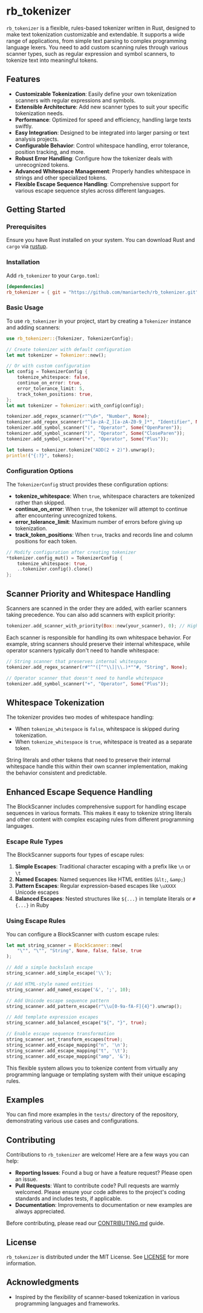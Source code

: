 # rb_tokenizer

`rb_tokenizer` is a flexible, rules-based tokenizer written in Rust, designed to make text tokenization customizable and extendable. It supports a wide range of applications, from simple text parsing to complex programming language lexers. You need to add custom scanning rules through various scanner types, such as regular expression and symbol scanners, to tokenize text into meaningful tokens.

## Features

- **Customizable Tokenization**: Easily define your own tokenization scanners with regular expressions and symbols.
- **Extensible Architecture**: Add new scanner types to suit your specific tokenization needs.
- **Performance**: Optimized for speed and efficiency, handling large texts swiftly.
- **Easy Integration**: Designed to be integrated into larger parsing or text analysis projects.
- **Configurable Behavior**: Control whitespace handling, error tolerance, position tracking, and more.
- **Robust Error Handling**: Configure how the tokenizer deals with unrecognized tokens.
- **Advanced Whitespace Management**: Properly handles whitespace in strings and other specialized tokens.
- **Flexible Escape Sequence Handling**: Comprehensive support for various escape sequence styles across different languages.

## Getting Started

### Prerequisites

Ensure you have Rust installed on your system. You can download Rust and `cargo` via [rustup](https://rustup.rs/).

### Installation

Add `rb_tokenizer` to your `Cargo.toml`:

```toml
[dependencies]
rb_tokenizer = { git = "https://github.com/maniartech/rb_tokenizer.git" }
```

### Basic Usage

To use `rb_tokenizer` in your project, start by creating a `Tokenizer` instance and adding scanners:

```rust
use rb_tokenizer::{Tokenizer, TokenizerConfig};

// Create tokenizer with default configuration
let mut tokenizer = Tokenizer::new();

// Or with custom configuration
let config = TokenizerConfig {
    tokenize_whitespace: false,
    continue_on_error: true,
    error_tolerance_limit: 5,
    track_token_positions: true,
};
let mut tokenizer = Tokenizer::with_config(config);

tokenizer.add_regex_scanner(r"^\d+", "Number", None);
tokenizer.add_regex_scanner(r"^[a-zA-Z_][a-zA-Z0-9_]*", "Identifier", None);
tokenizer.add_symbol_scanner("(", "Operator", Some("OpenParen"));
tokenizer.add_symbol_scanner(")", "Operator", Some("CloseParen"));
tokenizer.add_symbol_scanner("+", "Operator", Some("Plus"));

let tokens = tokenizer.tokenize("ADD(2 + 2)").unwrap();
println!("{:?}", tokens);
```

### Configuration Options

The `TokenizerConfig` struct provides these configuration options:

- **tokenize_whitespace**: When `true`, whitespace characters are tokenized rather than skipped.
- **continue_on_error**: When `true`, the tokenizer will attempt to continue after encountering unrecognized tokens.
- **error_tolerance_limit**: Maximum number of errors before giving up tokenization.
- **track_token_positions**: When `true`, tracks and records line and column positions for each token.

```rust
// Modify configuration after creating tokenizer
*tokenizer.config_mut() = TokenizerConfig {
    tokenize_whitespace: true,
    ..tokenizer.config().clone()
};
```

## Scanner Priority and Whitespace Handling

Scanners are scanned in the order they are added, with earlier scanners taking precedence.
You can also add scanners with explicit priority:

```rust
tokenizer.add_scanner_with_priority(Box::new(your_scanner), 0); // Highest priority (scanned first)
```

Each scanner is responsible for handling its own whitespace behavior. For example, string scanners should preserve their internal whitespace, while operator scanners typically don't need to handle whitespace:

```rust
// String scanner that preserves internal whitespace
tokenizer.add_regex_scanner(r#"^"([^"\\]|\\.)*""#, "String", None);

// Operator scanner that doesn't need to handle whitespace
tokenizer.add_symbol_scanner("+", "Operator", Some("Plus"));
```

## Whitespace Tokenization

The tokenizer provides two modes of whitespace handling:

- When `tokenize_whitespace` is `false`, whitespace is skipped during tokenization.
- When `tokenize_whitespace` is `true`, whitespace is treated as a separate token.

String literals and other tokens that need to preserve their internal whitespace handle this within their own scanner implementation, making the behavior consistent and predictable.

## Enhanced Escape Sequence Handling

The BlockScanner includes comprehensive support for handling escape sequences in various formats. This makes it easy to tokenize string literals and other content with complex escaping rules from different programming languages.

### Escape Rule Types

The BlockScanner supports four types of escape rules:

1. **Simple Escapes**: Traditional character escaping with a prefix like `\n` or `\t`
2. **Named Escapes**: Named sequences like HTML entities (`&lt;`, `&amp;`)
3. **Pattern Escapes**: Regular expression-based escapes like `\uXXXX` Unicode escapes
4. **Balanced Escapes**: Nested structures like `${...}` in template literals or `#{...}` in Ruby

### Using Escape Rules

You can configure a BlockScanner with custom escape rules:

```rust
let mut string_scanner = BlockScanner::new(
    "\"", "\"", "String", None, false, false, true
);

// Add a simple backslash escape
string_scanner.add_simple_escape('\\');

// Add HTML-style named entities
string_scanner.add_named_escape('&', ';', 10);

// Add Unicode escape sequence pattern
string_scanner.add_pattern_escape(r"\\u[0-9a-fA-F]{4}").unwrap();

// Add template expression escapes
string_scanner.add_balanced_escape("${", "}", true);

// Enable escape sequence transformation
string_scanner.set_transform_escapes(true);
string_scanner.add_escape_mapping("n", '\n');
string_scanner.add_escape_mapping("t", '\t');
string_scanner.add_escape_mapping("amp", '&');
```

This flexible system allows you to tokenize content from virtually any programming language or templating system with their unique escaping rules.

## Examples

You can find more examples in the `tests/` directory of the repository, demonstrating various use cases and configurations.

## Contributing

Contributions to `rb_tokenizer` are welcome! Here are a few ways you can help:

- **Reporting Issues**: Found a bug or have a feature request? Please open an issue.
- **Pull Requests**: Want to contribute code? Pull requests are warmly welcomed. Please ensure your code adheres to the project's coding standards and includes tests, if applicable.
- **Documentation**: Improvements to documentation or new examples are always appreciated.

Before contributing, please read our [CONTRIBUTING.md](CONTRIBUTING.md) guide.

## License

`rb_tokenizer` is distributed under the MIT License. See [LICENSE](LICENSE) for more information.

## Acknowledgments

- Inspired by the flexibility of scanner-based tokenization in various programming languages and frameworks.
